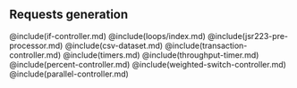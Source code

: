 ## Requests generation

@include(if-controller.md)
@include(loops/index.md)
@include(jsr223-pre-processor.md)
@include(csv-dataset.md)
@include(transaction-controller.md)
@include(timers.md)
@include(throughput-timer.md)
@include(percent-controller.md)
@include(weighted-switch-controller.md)
@include(parallel-controller.md)

